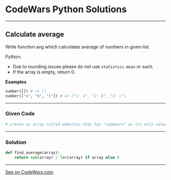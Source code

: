 # CodeWars Python Solutions

---

## Calculate average

Write function avg which calculates average of numbers in given list.

Python:

* Due to rounding issues please do not use `statistics.mean` or such.
* If the array is empty, return 0.

**Examples**


```python
number([]) # => []
number(["a", "b", "c"]) # => ["1: a", "2: b", "3: c"]
```


---

### Given Code


```python
# create an array called websites that has "codewars" as its only value
```

---

### Solution


```python
def find_average(array):
    return sum(array) / len(array) if array else 0
```

---


[See on CodeWars.com](https://www.codewars.com/kata/57a2013acf1fa5bfc4000921)
